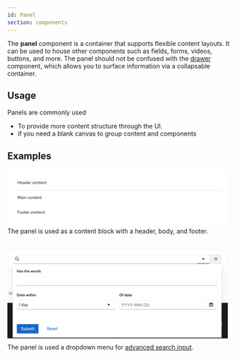 ```yaml
---
id: Panel
section: components
---
```

The **panel** component is a container that supports flexible content layouts. It can be used to house other components such as fields, forms, videos, buttons, and more. The panel should not be confused with the <a href="https://www.patternfly.org/v4/components/drawer/design-guidelines/">drawer</a> component, which allows you to surface information via a collapsable container.

## Usage
Panels are commonly used
- To provide more content structure through the UI.
- if you need a blank canvas to group content and components

## Examples

<img src="./img/basic_panel.png" alt="A basic panel with a header, body and footer" width="500" />
<br>
The panel is used as a content block with a header, body, and footer.
<br><br<br><br>

<img src="./img/search_panel.png" alt="The panel is used a dropdown menu for advanced search input
" width="500" /><br>
The panel is used a dropdown menu for <a href="https://www.patternfly.org/v4/components/search-input/react-demos/#composable-advanced-search">advanced search input</a>.